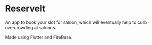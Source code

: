 # Reservelt

An app to book your slot for saloon, which will eventually help to curb overcrowding at saloons.

Made using Flutter and FireBase.
